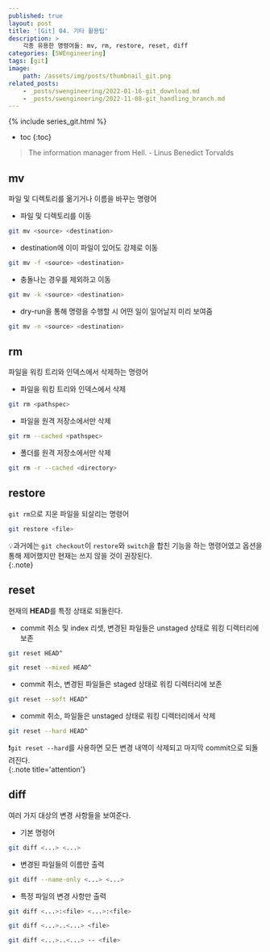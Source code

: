 ```yaml
---
published: true
layout: post
title: '[Git] 04. 기타 활용팁'
description: >
    각종 유용한 명령어들: mv, rm, restore, reset, diff
categories: [SWEngineering]
tags: [git]
image:
    path: /assets/img/posts/thumbnail_git.png
related_posts:
    - _posts/swengineering/2022-01-16-git_download.md
    - _posts/swengineering/2022-11-08-git_handling_branch.md
---
```

{% include series_git.html %}
* toc
{:toc}

> The information manager from Hell. - Linus Benedict Torvalds

## mv

파일 및 디렉토리를 옮기거나 이름을 바꾸는 명령어  

- 파일 및 디렉토리를 이동

```bash
git mv <source> <destination>
```

- destination에 이미 파일이 있어도 강제로 이동

```bash
git mv -f <source> <destination>
```

- 충돌나는 경우를 제외하고 이동

```bash
git mv -k <source> <destination>
```

- dry-run을 통해 명령을 수행할 시 어떤 일이 일어날지 미리 보여줌

```bash
git mv -n <source> <destination>
```

## rm

파일을 워킹 트리와 인덱스에서 삭제하는 명령어  

- 파일을 워킹 트리와 인덱스에서 삭제

```bash
git rm <pathspec>
```

- 파일을 원격 저장소에서만 삭제

```bash
git rm --cached <pathspec>
```

- 폴더를 원격 저장소에서만 삭제

```bash
git rm -r --cached <directory>
```

## restore

`git rm`으로 지운 파일을 되살리는 명령어  

```bash
git restore <file>
```

💡과거에는 `git checkout`이 `restore`와 `switch`을 합친 기능을 하는 명령어였고 옵션을 통해 제어했지만 현재는 쓰지 않을 것이 권장된다.  
{:.note}

## reset

현재의 **HEAD**를 특정 상태로 되돌린다.  

- commit 취소 및 index 리셋, 변경된 파일들은 unstaged 상태로 워킹 디렉터리에 보존

```bash
git reset HEAD^
```

```bash
git reset --mixed HEAD^
```
- commit 취소, 변경된 파일들은 staged 상태로 워킹 디렉터리에 보존

```bash
git reset --soft HEAD^
```
- commit 취소, 파일들은 unstaged 상태로 워킹 디렉터리에서 삭제

```bash
git reset --hard HEAD^
```

❗`git reset --hard`를 사용하면 모든 변경 내역이 삭제되고 마지막 commit으로 되돌려진다.  
{:.note title='attention'}

## diff

여러 가지 대상의 변경 사항들을 보여준다.  

- 기본 명령어

```bash
git diff <...> <...>
```

- 변경된 파일들의 이름만 출력

```bash
git diff --name-only <...> <...>
```

- 특정 파일의 변경 사항만 출력

```bash
git diff <...>:<file> <...>:<file>
```

```bash
git diff <...>..<...> <file>
```

```bash
git diff <...>..<...> -- <file>
```